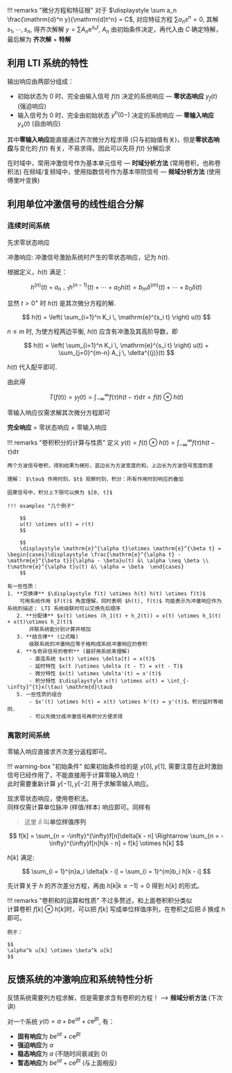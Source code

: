 

!!! remarks "微分方程和特征根"
    对于 $\displaystyle \sum a_n \frac{\mathrm{d}^n y}{\mathrm{d}t^n} = C$, 对应特征方程 $\displaystyle \sum a_ns^n = 0$, 其解 $s_1, \cdots, s_n$, 得齐次解解 $\displaystyle y = \sum A_n \mathrm{e}^{s_n t}$, $A_n$ 由初始条件决定，再代入由 $C$ 确定特解，最后解为 **齐次解** + **特解**

## 利用 LTI 系统的特性

输出响应由两部分组成：  
- 初始状态为 0 时、完全由输入信号 $f(t)$ 决定的系统响应 — **零状态响应** $y_f(t)$ (强迫响应)  
- 输入信号为 0 时、完全由初始状态 $y^{n}(0-)$ 决定的系统响应 — **零输入响应** $y_x(t)$ (自由响应)  

其中**零输入响应**能直接通过齐次微分方程求得 (只与初始值有关)，但是**零状态响应**与变化的 $f(t)$ 有关，不易求得。因此可以先将 $f(t)$ 分解后求

在时域中，常用冲激信号作为基本单元信号 — **时域分析方法** (常用卷积，也称卷积法)
在频域/复频域中，使用指数信号作为基本带院信号 — **频域分析方法** (使用傅里叶变换)

## 利用单位冲激信号的线性组合分解

### 连续时间系统

先求零状态响应

冲激响应: 冲激信号激励系统时产生的零状态响应，记为 $h(t)$.

根据定义，$h(t)$ 满足：

$$
h^{(n)}(t) + a_{n - 1}h^{(n - 1)}(t) + \cdots + a_0h(t) = b_m\delta^{(m)}(t) + \cdots + b_0\delta(t)
$$

显然 $t > 0^+$ 时 $h(t)$ 是其次微分方程的解.

$$
h(t) = \left( \sum_{i=1}^n K_i \, \mathrm{e}^{s_i t} \right) u(t)
$$

$n \leq m$ 时, 为使方程两边平衡, $h(t)$ 应含有冲激及其高阶导数，即

$$
h(t) = \left( \sum_{i=1}^n K_i \, \mathrm{e}^{s_i t} \right) u(t) + \sum_{j=0}^{m-n} A_j \, \delta^{(j)}(t)
$$

$h(t)$ 代入配平即可.

由此得

$$
T(f(t)) = y_f(t) = \int_{-\infty}^{\infty}f(\tau)h(t - \tau)\mathrm{d} \tau = f(t) \otimes h(t)
$$

零输入响应仅需求解其次微分方程即可

**完全响应** = 零状态响应 + 零输入响应

!!! remarks "卷积积分的计算与性质"
    定义 $\displaystyle y(t) = f(t) \otimes h(t) = \int_{-\infty}^{\infty}f(\tau)h(t - \tau) \mathrm{d} \tau$
    
    两个方波信号卷积，得到结果为梯形，底边长为方波宽度的和，上边长为方波信号宽度的差
    
    理解： $\tau$ 作用时刻，$t$ 观察时刻，积分：所有作用时刻响应的叠加
    
    因果信号中，积分上下限可以换为 $[0, t]$
    
    !!! examples "几个例子"

        $$
        u(t) \otimes u(t) = r(t)
        $$  

        $$
        \displaystyle \mathrm{e}^{\alpha t}\otimes \mathrm{e}^{\beta t} = \begin{cases}\displaystyle \frac{\mathrm{e}^{\alpha t} - \mathrm{e}^{\beta t}}{\alpha - \beta}u(t) &\ \alpha \neq \beta \\ t\mathrm{e}^{\alpha t}u(t) &\ \alpha = \beta  \end{cases}
        $$
    
    有一些性质：  
    1. **交换律** $\displaystyle f(t) \otimes h(t) h(t) \otimes f(t)$
        可用系统作用 $f(t)$ 角度理解，同时表明 $h(t), f(t)$ 均能表示为冲激响应作为系统的描述； LTI 系统级联时可以交换先后顺序    
       2. **分配律** $x(t) \otimes (h_1(t) + h_2(t)) = x(t) \otimes h_1(t) + x(t)\otimes h_2(t)$  
           并联系统能分别计算并相加  
       3. **结合律** (公式略)
           级联系统的冲激响应等于格构成系统冲激响应的卷积  
       4. **与奇异信号的卷积** (最好用系统来理解)  
           - 直连系统 $x(t) \otimes \delta(t) = x(t)$  
           - 延时特性 $x(t )\otimes \delta (t - T) = x(t - T)$    
           - 微分特性 $x(t) \otimes \delta'(t) = x'(t)$  
           - 积分特性 $\displaystyle x(t) \otimes u(t) = \int_{-\infty}^{t}x(\tau) \mathrm{d}\tau$  
       5. 一些性质的组合
           - $x'(t) \otimes h(t) = x(t) \otimes h'(t) = y'(t)$，积分延时等相同.  
           - 可以先微分成冲激信号再积分方便求得  

### 离散时间系统

零输入响应直接求齐次差分返程即可。

!!! warning-box "初始条件"
    如果初始条件给的是 $y[0], y[1]$, 需要注意在此时激励信号已经作用了，不能直接用于计算零输入响应！  
    此时需要重新计算 $y[-1], y[-2]$ 用于求解零输入响应。

现求零状态响应，使用卷积法。  
同样仅需计算单位脉冲 (样值/样本) 响应即可。同样有

> 这里 $\delta$ 叫**单位样值序列**

$$
f[k] = \sum_{n = -\infty}^{\infty}f[n]\delta[k - n] \Rightarrow \sum_{n = -\infty}^{\infty}f[n]h[k - n] = f[k] \otimes h[k]
$$

$h[k]$ 满足:

$$
\sum_{i = 1}^{n}a_i \delta[k - i] = \sum_{i = 1}^{m}b_i h[k - i]
$$

先计算关于 $h$ 的齐次差分方程，再由 $h[k | k \leq -1] = 0$ 得到 $h[k]$ 的形式。

!!! remarks "卷积和的运算和性质"
    不过多赘述，和上面卷积积分类似  
    计算卷积 $f[k] \otimes h[k]$时，可以把 $f[k]$ 写成单位样值序列，在卷积之后把 $\delta$ 换成 $h$ 即可。

    例子：

    $$
    \alpha^k u[k] \otimes \beta^k u[k]
    $$

## 反馈系统的冲激响应和系统特性分析

反馈系统需要列方程求解，但是需要求含有卷积的方程！ --> **频域分析方法** (下次讲)

对一个系统 $y(t) = a + b \mathrm{e}^{\alpha t} + c \mathrm{e}^{\beta t}$, 有：  
- **固有响应**为 $b \mathrm{e}^{\alpha t} + c \mathrm{e}^{\beta t}$  
- **强迫响应**为 $a$  
- **稳态响应**为 $a$ (不随时间衰减到 $0$)  
- **暂态响应**为 $b \mathrm{e}^{\alpha t} + c \mathrm{e}^{\beta t}$ (与上面相反)



